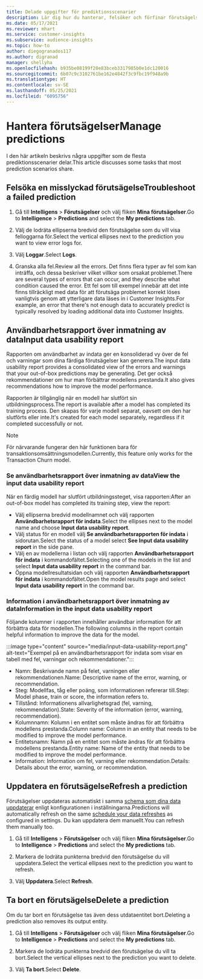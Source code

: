 ```yaml
---
title: Delade uppgifter för prediktionsscenarier
description: Lär dig hur du hanterar, felsöker och förfinar förutsägelser.
ms.date: 05/17/2021
ms.reviewer: mhart
ms.service: customer-insights
ms.subservice: audience-insights
ms.topic: how-to
author: diegogranados117
ms.author: digranad
manager: shellyha
ms.openlocfilehash: b935be08199f20e83bceb3317985b0e1dc120016
ms.sourcegitcommit: 6b07c9c3102761be162e4842f3c9fbc19f948a9b
ms.translationtype: HT
ms.contentlocale: sv-SE
ms.lasthandoff: 05/25/2021
ms.locfileid: "6095756"
---
```

# <a name="manage-predictions"></a><span data-ttu-id="52b02-103">Hantera förutsägelser</span><span class="sxs-lookup"><span data-stu-id="52b02-103">Manage predictions</span></span>

<span data-ttu-id="52b02-104">I den här artikeln beskrivs några uppgifter som de flesta prediktionsscenarier delar.</span><span class="sxs-lookup"><span data-stu-id="52b02-104">This article discusses some tasks that most prediction scenarios share.</span></span>

## <a name="troubleshoot-a-failed-prediction"></a><span data-ttu-id="52b02-105">Felsöka en misslyckad förutsägelse</span><span class="sxs-lookup"><span data-stu-id="52b02-105">Troubleshoot a failed prediction</span></span>

1. <span data-ttu-id="52b02-106">Gå till **Intelligens** > **Förutsägelser** och välj fliken **Mina förutsägelser**.</span><span class="sxs-lookup"><span data-stu-id="52b02-106">Go to **Intelligence** > **Predictions** and select the **My predictions** tab.</span></span>

1. <span data-ttu-id="52b02-107">Välj de lodräta ellipserna bredvid den förutsägelse som du vill visa felloggarna för.</span><span class="sxs-lookup"><span data-stu-id="52b02-107">Select the vertical ellipses next to the prediction you want to view error logs for.</span></span>

1. <span data-ttu-id="52b02-108">Välj **Loggar**.</span><span class="sxs-lookup"><span data-stu-id="52b02-108">Select **Logs**.</span></span>

1. <span data-ttu-id="52b02-109">Granska alla fel.</span><span class="sxs-lookup"><span data-stu-id="52b02-109">Review all the errors.</span></span> <span data-ttu-id="52b02-110">Det finns flera typer av fel som kan inträffa, och dessa beskriver vilket villkor som orsakat problemet.</span><span class="sxs-lookup"><span data-stu-id="52b02-110">There are several types of errors that can occur, and they describe what condition caused the error.</span></span> <span data-ttu-id="52b02-111">Ett fel som till exempel innebär att det inte finns tillräckligt med data för att förutsäga problemet korrekt löses vanligtvis genom att ytterligare data läses in i Customer Insights.</span><span class="sxs-lookup"><span data-stu-id="52b02-111">For example, an error that there's not enough data to accurately predict is typically resolved by loading additional data into Customer Insights.</span></span>

## <a name="input-data-usability-report"></a><span data-ttu-id="52b02-112">Användbarhetsrapport över inmatning av data</span><span class="sxs-lookup"><span data-stu-id="52b02-112">Input data usability report</span></span>

<span data-ttu-id="52b02-113">Rapporten om användbarhet av indata ger en konsoliderad vy över de fel och varningar som dina färdiga förutsägelser kan generera.</span><span class="sxs-lookup"><span data-stu-id="52b02-113">The input data usability report provides a consolidated view of the errors and warnings that your out-of-box predictions may be generating.</span></span> <span data-ttu-id="52b02-114">Det ger också rekommendationer om hur man förbättrar modellens prestanda.</span><span class="sxs-lookup"><span data-stu-id="52b02-114">It also gives recommendations how to improve the model performance.</span></span>

<span data-ttu-id="52b02-115">Rapporten är tillgänglig när en modell har slutfört sin utbildningsprocess.</span><span class="sxs-lookup"><span data-stu-id="52b02-115">The report is available after a model has completed its training process.</span></span> <span data-ttu-id="52b02-116">Den skapas för varje modell separat, oavsett om den har slutförts eller inte.</span><span class="sxs-lookup"><span data-stu-id="52b02-116">It's created for each model separately, regardless if it completed successfully or not.</span></span>

> [!NOTE]
> <span data-ttu-id="52b02-117">För närvarande fungerar den här funktionen bara för transaktionsomsättningsmodellen.</span><span class="sxs-lookup"><span data-stu-id="52b02-117">Currently, this feature only works for the Transaction Churn model.</span></span>

### <a name="view-the-input-data-usability-report"></a><span data-ttu-id="52b02-118">Se användbarhetsrapport över inmatning av data</span><span class="sxs-lookup"><span data-stu-id="52b02-118">View the input data usability report</span></span>

<span data-ttu-id="52b02-119">När en färdig modell har slutfört utbildningssteget, visa rapporten:</span><span class="sxs-lookup"><span data-stu-id="52b02-119">After an out-of-box model has completed its training step, view the report:</span></span>
- <span data-ttu-id="52b02-120">Välj ellipserna bredvid modellnamnet och välj rapporten **Användbarhetsrapport för indata**.</span><span class="sxs-lookup"><span data-stu-id="52b02-120">Select the ellipses next to the model name and choose **Input data usability report**.</span></span>
- <span data-ttu-id="52b02-121">Välj status för en modell välj **Se användbarhetsrapporten för indata** i sidorutan.</span><span class="sxs-lookup"><span data-stu-id="52b02-121">Select the status of a model select **See Input data usability report** in the side pane.</span></span>
- <span data-ttu-id="52b02-122">Välj en av modellerna i listan och välj rapporten **Användbarhetsrapport för indata** i kommandofältet.</span><span class="sxs-lookup"><span data-stu-id="52b02-122">Selecting one of the models in the list and select **Input data usability report** in the command bar.</span></span>
- <span data-ttu-id="52b02-123">Öppna modellresultatsidan och välj rapporten **Användbarhetsrapport för indata** i kommandofältet.</span><span class="sxs-lookup"><span data-stu-id="52b02-123">Open the model results page and select **Input data usability report** in the command bar.</span></span>

### <a name="information-in-the-input-data-usability-report"></a><span data-ttu-id="52b02-124">Information i användbarhetsrapport över inmatning av data</span><span class="sxs-lookup"><span data-stu-id="52b02-124">Information in the input data usability report</span></span>

<span data-ttu-id="52b02-125">Följande kolumner i rapporten innehåller användbar information för att förbättra data för modellen.</span><span class="sxs-lookup"><span data-stu-id="52b02-125">The following columns in the report contain helpful information to improve the data for the model.</span></span>

:::image type="content" source="media/input-data-usability-report.png" alt-text="Exempel på en användbarhetsrapport för indata som visar en tabell med fel, varningar och rekommendationer.":::

- <span data-ttu-id="52b02-127">Namn: Beskrivande namn på felet, varningen eller rekommendationen.</span><span class="sxs-lookup"><span data-stu-id="52b02-127">Name: Descriptive name of the error, warning, or recommendation.</span></span>
- <span data-ttu-id="52b02-128">Steg: Modellfas, tåg eller poäng, som informationen refererar till.</span><span class="sxs-lookup"><span data-stu-id="52b02-128">Step: Model phase, train or score, the information refers to.</span></span>
- <span data-ttu-id="52b02-129">Tillstånd: Informationens allvarlighetsgrad (fel, varning, rekommendation).</span><span class="sxs-lookup"><span data-stu-id="52b02-129">State: Severity of the information (error, warning, recommendation).</span></span>
- <span data-ttu-id="52b02-130">Kolumnnamn: Kolumn i en entitet som måste ändras för att förbättra modellens prestanda.</span><span class="sxs-lookup"><span data-stu-id="52b02-130">Column name: Column in an entity that needs to be modified to improve the model performance.</span></span>
- <span data-ttu-id="52b02-131">Entitetsnamn: Namn på en entitet som måste ändras för att förbättra modellens prestanda.</span><span class="sxs-lookup"><span data-stu-id="52b02-131">Entity name: Name of the entity that needs to be modified to improve the model performance.</span></span>
- <span data-ttu-id="52b02-132">Information: Information om fel, varning eller rekommendation.</span><span class="sxs-lookup"><span data-stu-id="52b02-132">Details: Details about the error, warning, or recommendation.</span></span>

## <a name="refresh-a-prediction"></a><span data-ttu-id="52b02-133">Uppdatera en förutsägelse</span><span class="sxs-lookup"><span data-stu-id="52b02-133">Refresh a prediction</span></span>

<span data-ttu-id="52b02-134">Förutsägelser uppdateras automatiskt i samma [schema som dina data uppdaterar](system.md#schedule-tab) enligt konfigurationen i inställningarna.</span><span class="sxs-lookup"><span data-stu-id="52b02-134">Predictions will automatically refresh on the same [schedule your data refreshes](system.md#schedule-tab) as configured in settings.</span></span> <span data-ttu-id="52b02-135">Du kan uppdatera dem manuellt.</span><span class="sxs-lookup"><span data-stu-id="52b02-135">You can refresh them manually too.</span></span>

1. <span data-ttu-id="52b02-136">Gå till **Intelligens** > **Förutsägelser** och välj fliken **Mina förutsägelser**.</span><span class="sxs-lookup"><span data-stu-id="52b02-136">Go to **Intelligence** > **Predictions** and select the **My predictions** tab.</span></span>

1. <span data-ttu-id="52b02-137">Markera de lodräta punkterna bredvid den förutsägelse du vill uppdatera.</span><span class="sxs-lookup"><span data-stu-id="52b02-137">Select the vertical ellipses next to the prediction you want to refresh.</span></span>

1. <span data-ttu-id="52b02-138">Välj **Uppdatera**.</span><span class="sxs-lookup"><span data-stu-id="52b02-138">Select **Refresh**.</span></span>

## <a name="delete-a-prediction"></a><span data-ttu-id="52b02-139">Ta bort en förutsägelse</span><span class="sxs-lookup"><span data-stu-id="52b02-139">Delete a prediction</span></span>

<span data-ttu-id="52b02-140">Om du tar bort en förutsägelse tas även dess utdataentitet bort.</span><span class="sxs-lookup"><span data-stu-id="52b02-140">Deleting a prediction also removes its output entity.</span></span>

1. <span data-ttu-id="52b02-141">Gå till **Intelligens** > **Förutsägelser** och välj fliken **Mina förutsägelser**.</span><span class="sxs-lookup"><span data-stu-id="52b02-141">Go to **Intelligence** > **Predictions** and select the **My predictions** tab.</span></span>

1. <span data-ttu-id="52b02-142">Markera de lodräta punkterna bredvid den förutsägelse du vill ta bort.</span><span class="sxs-lookup"><span data-stu-id="52b02-142">Select the vertical ellipses next to the prediction you want to delete.</span></span>

1. <span data-ttu-id="52b02-143">Välj **Ta bort**.</span><span class="sxs-lookup"><span data-stu-id="52b02-143">Select **Delete**.</span></span>
